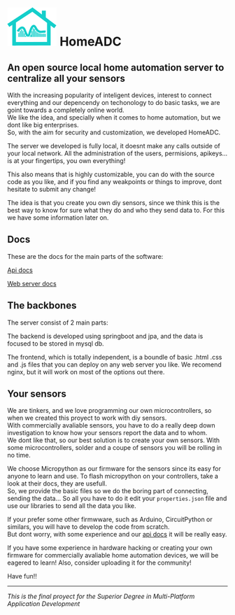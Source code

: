 # ![Logo](homeADCweb/homeADC/favicon.svg) HomeADC 

## An open source local home automation server to centralize all your sensors
With the increasing popularity of inteligent devices, interest to connect everything and our depencendy on techonology to do basic tasks, we are goint towards a completely online world.  
We like the idea, and specially when it comes to home automation, but we dont like big enterprises.  
So, with the aim for security and customization, we developed HomeADC.  

The server we developed is fully local, it doesnt make any calls outside of your local network.
All the administration of the users, permisions, apikeys... is at your fingertips, you own everything!

This also means that is highly customizable, you can do with the source code as you like, and if you find any weakpoints or things to improve, 
dont hesitate to submit any change!

The idea is that you create you own diy sensors, since we think this is the best way to know for sure what they do and who they send data to.
For this we have some information later on.



## Docs
These are the docs for the main parts of the software:

[Api docs](docs/API_Documentation.md) 

[Web server docs](docs/Web_Documentation.md)



## The backbones
The server consist of 2 main parts:

The backend is developed using springboot and jpa, and the data is focused to be stored in mysql db.

The frontend, which is totally independent, is a boundle of basic .html .css and .js files that you can deploy on any web server you like. We recomend nginx, but it will work on most of the options out there.



## Your sensors
We are tinkers, and we love programming our own microcontrollers, so when we created this proyect to work with diy sensors.  
With commercially avaliable sensors, you have to do a really deep down investigation to know how your sensors report the data and to whom.  
We dont like that, so our best solution is to create your own sensors. With some microcontrollers, solder and a coupe of sensors you will be rolling in no time.  

We choose Micropython as our firmware for the sensors since its easy for anyone to learn and use. To flash micropython on your controllers, take a look at their docs, they are usefull.  
So, we provide the basic files so we do the boring part of connecting, sending the data... So all you have to do it edit your `properties.json` file and use our libraries to send all the data you like.  

If your prefer some other firmwware, such as Arduino, CircuitPython or similars, you will have to develop the code from scratch.  
But dont worry, with some experience and our [api docs](docs/API_Documentation.md) it will be really easy.  

If you have some experience in hardware hacking or creating your own firmware for commercially avaliable home automation devices, we will be eagered to learn!
Also, consider uploading it for the community!


Have fun!!





---

*This is the final proyect for the Superior Degree in Multi-Platform Application Development*
